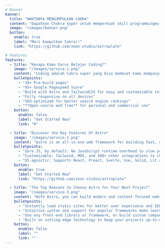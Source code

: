 ```yaml
---
# Banner
banner:
  title: "WAKTUNYA MENGUMPULKAN CAKRA"
  content: "Dapatkan Chakra Super untuk memperkuat skill programmingmu."
  image: "/images/banner.png"
  button:
    enable: true
    label: "Mari kumpulkan Cakra!!"
    link: "https://github.com/zeon-studio/astroplate"

# Features
features:
  - title: "Kenapa Kamu harus Belajar Coding?"
    image: "/images/service-1.png"
    content: "Coding adalah Cakra super yang bisa membuat kamu mempunyai kekuatan membuat aplikasi yang kamu inginkan, baik itu aplikasi mobile, desktop atau website. sehingga kamu juga bisa Bekerja di startup atau perusahaan besar, menjadi freelancer, atau membangun usaha sendiri. Semuanya bisa dengan CAKRA SUPER INI"
    bulletpoints:
      - "10+ Pre-build pages"
      - "95+ Google Pagespeed Score"
      - "Build with Astro and TailwindCSS for easy and customizable styling"
      - "Fully responsive on all devices"
      - "SEO-optimized for better search engine rankings"
      - "**Open-source and free** for personal and commercial use"
    button:
      enable: false
      label: "Get Started Now"
      link: "#"

  - title: "Discover the Key Features Of Astro"
    image: "/images/service-2.png"
    content: "Astro is an all-in-one web framework for building fast, content-focused websites. It offers a range of exciting features for developers and website creators. Some of the key features are:"
    bulletpoints:
      - "Zero JS, by default: No JavaScript runtime overhead to slow you down."
      - "Customizable: Tailwind, MDX, and 100+ other integrations to choose from."
      - "UI-agnostic: Supports React, Preact, Svelte, Vue, Solid, Lit and more."
    button:
      enable: true
      label: "Get Started Now"
      link: "https://github.com/zeon-studio/astroplate"

  - title: "The Top Reasons to Choose Astro for Your Next Project"
    image: "/images/service-3.png"
    content: "With Astro, you can build modern and content-focused websites without sacrificing performance or ease of use."
    bulletpoints:
      - "Instantly load static sites for better user experience and SEO."
      - "Intuitive syntax and support for popular frameworks make learning and using Astro a breeze."
      - "Use any front-end library or framework, or build custom components, for any project size."
      - "Built on cutting-edge technology to keep your projects up-to-date with the latest web standards."
    button:
      enable: false
      label: ""
      link: ""
---
```

